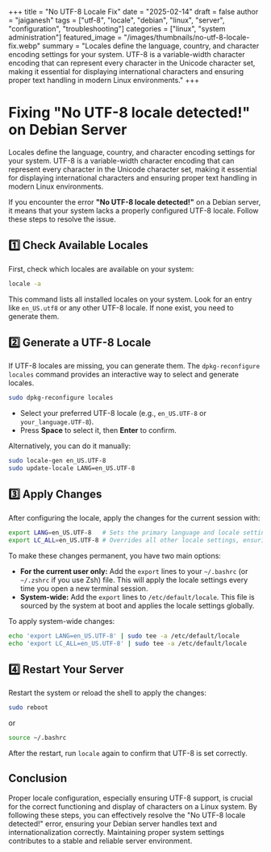 +++
title = "No UTF-8 Locale Fix"
date = "2025-02-14"
draft = false
author = "jaiganesh"
tags = ["utf-8", "locale", "debian", "linux", "server", "configuration", "troubleshooting"]
categories = ["linux", "system administration"]
featured_image = "/images/thumbnails/no-utf-8-locale-fix.webp"
summary = "Locales define the language, country, and character encoding settings for your system. UTF-8 is a variable-width character encoding that can represent every character in the Unicode character set, making it essential for displaying international characters and ensuring proper text handling in modern Linux environments."
+++

# Fixing "No UTF-8 locale detected!" on Debian Server

Locales define the language, country, and character encoding settings for your system. UTF-8 is a variable-width character encoding that can represent every character in the Unicode character set, making it essential for displaying international characters and ensuring proper text handling in modern Linux environments.

If you encounter the error **"No UTF-8 locale detected!"** on a Debian server, it means that your system lacks a properly configured UTF-8 locale. Follow these steps to resolve the issue.

## 1️⃣ Check Available Locales
First, check which locales are available on your system:

```bash
locale -a
```
This command lists all installed locales on your system. Look for an entry like `en_US.utf8` or any other UTF-8 locale. If none exist, you need to generate them.

## 2️⃣ Generate a UTF-8 Locale
If UTF-8 locales are missing, you can generate them. The `dpkg-reconfigure locales` command provides an interactive way to select and generate locales.

```bash
sudo dpkg-reconfigure locales
```

- Select your preferred UTF-8 locale (e.g., `en_US.UTF-8` or `your_language.UTF-8`).
- Press **Space** to select it, then **Enter** to confirm.

Alternatively, you can do it manually:

```bash
sudo locale-gen en_US.UTF-8
sudo update-locale LANG=en_US.UTF-8
```

## 3️⃣ Apply Changes
After configuring the locale, apply the changes for the current session with:

```bash
export LANG=en_US.UTF-8   # Sets the primary language and locale settings.
export LC_ALL=en_US.UTF-8 # Overrides all other locale settings, ensuring a consistent UTF-8 environment.
```

To make these changes permanent, you have two main options:

*   **For the current user only:** Add the `export` lines to your `~/.bashrc` (or `~/.zshrc` if you use Zsh) file. This will apply the locale settings every time you open a new terminal session.
*   **System-wide:** Add the `export` lines to `/etc/default/locale`. This file is sourced by the system at boot and applies the locale settings globally.

To apply system-wide changes:

```bash
echo 'export LANG=en_US.UTF-8' | sudo tee -a /etc/default/locale
echo 'export LC_ALL=en_US.UTF-8' | sudo tee -a /etc/default/locale
```

## 4️⃣ Restart Your Server
Restart the system or reload the shell to apply the changes:

```bash
sudo reboot
```

or

```bash
source ~/.bashrc
```

After the restart, run `locale` again to confirm that UTF-8 is set correctly.

## Conclusion

Proper locale configuration, especially ensuring UTF-8 support, is crucial for the correct functioning and display of characters on a Linux system. By following these steps, you can effectively resolve the "No UTF-8 locale detected!" error, ensuring your Debian server handles text and internationalization correctly. Maintaining proper system settings contributes to a stable and reliable server environment.
